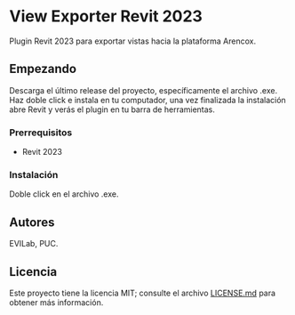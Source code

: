 # View Exporter Revit 2023

Plugin Revit 2023 para exportar vistas hacia la plataforma Arencox.

## Empezando

Descarga el último release del proyecto, específicamente el archivo .exe. Haz doble click e instala en tu computador, una vez finalizada la instalación abre Revit y verás el plugin en tu barra de herramientas.

### Prerrequisitos

- Revit 2023

### Instalación

Doble click en el archivo .exe.

## Autores

EVILab, PUC.

## Licencia

Este proyecto tiene la licencia MIT; consulte el archivo [LICENSE.md](LICENSE.md) para obtener más información.